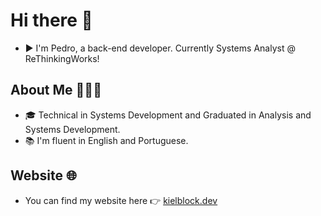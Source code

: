# Hi there 👋

* ▶️ I'm Pedro, a back-end developer. Currently Systems Analyst @ ReThinkingWorks!

## About Me 🧑🏻‍💻
* 🎓 Technical in Systems Development and Graduated in Analysis and Systems Development.
* 📚 I'm fluent in English and Portuguese.

## Website 🌐
 * You can find my website here 👉 [kielblock.dev](https://kielblock.dev/)
